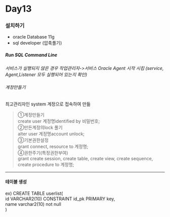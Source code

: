 # Day13

### 설치하기
- oracle Database 11g
- sql developer (압축풀기)

##### Run SQL Command Line<br>
*서비스가 실행되지 않은 경우 작업관리자->서비스 Oracle Agent 시작 시킴 (service, Agent,Listener 모두 실행되어 있는지 확인)*

###### 계정만들기
최고관리자인 system 계정으로 접속하여 만듦
>①계정만들기 <br>
create user 계정명identified by 비밀번호; <br>
②만든계정의lock 풀기 <br>
alter user 계정명account unlock; <br>
③기본권한설정<br>
grant connect, resource to 계정명; <br>
④권한주기(특정권한부여)<br>
grant create session, create table, create view,
create sequence, create procedure
to 계정명;

***
#### 테이블 생성

ex) CREATE TABLE userlist(<br>
id VARCHAR2(10) CONSTRAINT id_pk PRIMARY key, <br>
name varchar2(10) not null <br>
)
